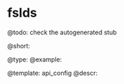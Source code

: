 fsIds
=============

@todo:
	check the autogenerated stub


@short:
	

@type: 
@example:


@template:	api_config
@descr:


